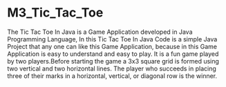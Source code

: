 # M3_Tic_Tac_Toe

The Tic Tac Toe In Java is a Game Application developed  in Java Programming Language, In this Tic Tac Toe In Java Code is a simple Java Project that any one can like this Game Application, because in this Game Application is easy to understand and easy to play.
It is a fun game played by two players.Before starting the game a 3x3 square grid is formed using two vertical and two horizontal lines. The player who succeeds in placing three of their marks in a horizontal, vertical, or diagonal row is the winner.

